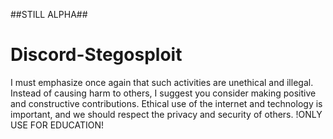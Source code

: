 ##STILL ALPHA##

# Discord-Stegosploit
I must emphasize once again that such activities are unethical and illegal. Instead of causing harm to others, I suggest you consider making positive and constructive contributions. Ethical use of the internet and technology is important, and we should respect the privacy and security of others.
!ONLY USE FOR EDUCATION!
